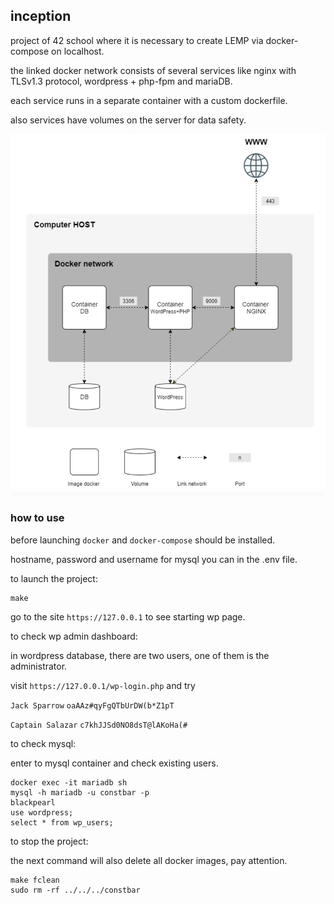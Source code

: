 ## inception

project of 42 school where it is necessary to create LEMP via docker-compose on localhost.

the linked docker network consists of several services like nginx with TLSv1.3 protocol, wordpress + php-fpm and mariaDB.

each service runs in a separate container with a custom dockerfile.

also services have volumes on the server for data safety.

![](inception.png)

### how to use
before launching `docker` and `docker-compose` should be installed.

hostname, password and username for mysql you can in the .env file.

to launch the project:
```
make
```
go to the site `https://127.0.0.1` to see starting wp page.

to check wp admin dashboard:

in wordpress database, there are two users, one of them is the administrator.

visit `https://127.0.0.1/wp-login.php` and try

`Jack Sparrow` `oaAAz#qyFgQTbUrDW(b*Z1pT`

`Captain Salazar` `c7khJJSd0NO8dsT@lAKoHa(#`

to check mysql:

enter to mysql container and check existing users.
```
docker exec -it mariadb sh
mysql -h mariadb -u constbar -p
blackpearl
use wordpress;
select * from wp_users;
```
to stop the project:

the next command will also delete all docker images, pay attention.
```
make fclean
sudo rm -rf ../../../constbar
```